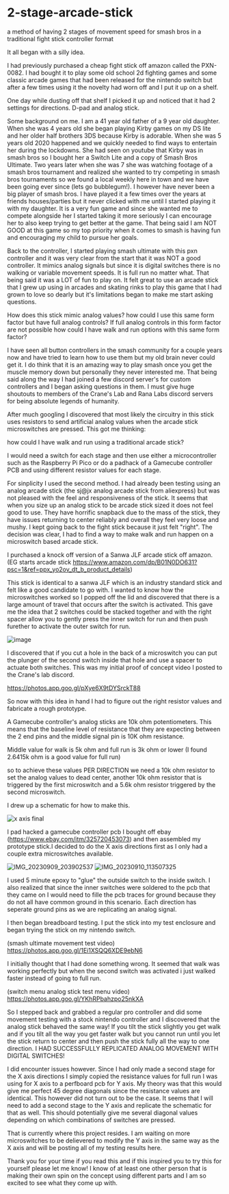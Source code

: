 # 2-stage-arcade-stick
a method of having 2 stages of movement speed for smash bros in a traditional fight stick controller format

It all began with a silly idea.

I had previously purchased a cheap fight stick off amazon called the PXN-0082. I had bought it to play some old school 2d fighting games and some classic arcade games that had been released for the nintendo switch but after a few times using it the novelty had worn off and I put it up on a shelf.

One day while dusting off that shelf I picked it up and noticed that it had 2 settings for directions. D-pad and analog stick.

Some background on me. I am a 41 year old father of a 9 year old daughter. When she was 4 years old she began playing Kirby games on my DS lite and her older half brothers 3DS because Kirby is adorable. When she was 5 years old 2020 happened and we quickly needed to find ways to entertain her during the lockdowns. She had seen on youtube that Kirby was in smash bros so I bought her a Switch Lite and a copy of Smash Bros Ultimate. Two years later when she was 7 she was watching footage of a smash bros tournament and realized she wanted to try competing in smash bros tournaments so we found a local weekly here in town and we have been going ever since (lets go bubblegum!). I however have never been a big player of smash bros. I have played it a few times over the years at friends houses/parties but it never clicked with me until I started playing it with my daughter. It is a very fun game and since she wanted me to compete alongside her I started taking it more seriously I can encourage her to also keep trying to get better at the game. That being said I am NOT GOOD at this game so my top priority when it comes to smash is having fun and encouraging my child to pursue her goals. 

Back to the controller, I started playing smash ultimate with this pxn controller and it was very clear from the start that it was NOT a good controller. It mimics analog signals but since it is digital switches there is no walking or variable movement speeds. It is full run no matter what. That being said it was a LOT of fun to play on. It felt great to use an arcade stick that I grew up using in arcades and skating rinks to play this game that I had grown to love so dearly but it's limitations began to make me start asking questions.

How does this stick mimic analog values?
how could I use this same form factor but have full analog controls?
If full analog controls in this form factor are not possible how could I have walk and run options with this same form factor?

I have seen all button controllers in the smash community for a couple years now and have tried to learn how to use them but my old brain never could get it. I do think that it is an amazing way to play smash once you get the muscle memory down but personally they never interested me. That being said along the way I had joined a few discord server's for custom controllers and I began asking questions in them. I must give huge shoutouts to members of the Crane's Lab and Rana Labs discord servers for being absolute legends of humanity.

After much googling I discovered that most likely the circuitry in this stick uses resistors to send artificial analog values when the arcade stick microswitches are pressed. This got me thinking:

how could I have walk and run using a traditional arcade stick?

I would need a switch for each stage and then use either a microcontroller such as the Raspberry Pi Pico or do a padhack of a Gamecube controller PCB and using different resistor values for each stage.

For sinplicity I used the second method. I had already been testing using an analog arcade stick (the sj@jx analog arcade stick from aliexpress) but was not pleased with the feel and responsiveness of the stick. It seems that when you size up an analog stick to be arcade stick sized it does not feel good to use. They have horrific snapback due to the mass of the stick, they have issues returning to center reliably and overall they feel very loose and mushy. I kept going back to the fight stick because it just felt "right". The decision was clear, I had to find a way to make walk and run happen on a microswitch based arcade stick.

I purchased a knock off version of a Sanwa JLF arcade stick off amazon. (EG starts arcade stick https://www.amazon.com/dp/B01N0DO631?psc=1&ref=ppx_yo2ov_dt_b_product_details)

This stick is identical to a sanwa JLF which is an industry standard stick and felt like a good candidate to go with. I wanted to know how the microswitches worked so I popped off the lid and discovered that there is a large amount of travel that occurs after the switch is activated. This gave me the idea that 2 switches could be stacked together and with the right spacer allow you to gently press the inner switch for run and then push furether to activate the outer switch for run.

![image](https://github.com/heyitsryan/2-stage-arcade-stick/assets/2439341/e1c3a673-ad96-481f-a882-79c3c246901c)

I discovered that if you cut a hole in the back of a microswitch you can put the plunger of the second switch inside that hole and use a spacer to actuate both switches. This was my initial proof of concept video I posted to the Crane's lab discord.

https://photos.app.goo.gl/pXye6X9tDYSrckT88

So now with this idea in hand I had to figure out the right resistor values and fabricate a rough prototype.

A Gamecube controller's analog sticks are 10k ohm potentiometers. This means that the baseline level of resistance that they are expecting between the 2 end pins and the middle signal pin is 10K ohm resistance.

Middle value for walk is 5k ohm and full run is 3k ohm or lower (I found 2.6415k ohm is a good value for full run)

so to achieve these values PER DIRECTION we need a 10k ohm resistor to set the analog values to dead center, another 10k ohm resistor that is triggered by the first microswitch and a 5.6k ohm resistor triggered by the second microswitch.

I drew up a schematic for how to make this.

![x axis final](https://github.com/heyitsryan/2-stage-arcade-stick/assets/2439341/9b6f1280-1d2c-4e23-a30f-22bde1cbe6ad)

I pad hacked a gamecube controller pcb I bought off ebay (https://www.ebay.com/itm/325720453073) and then assembled my prototype stick.I decided to do the X axis directions first as I only had a couple extra microswitches available.

![IMG_20230909_203902537](https://github.com/heyitsryan/2-stage-arcade-stick/assets/2439341/c4524d67-09e8-4a17-9df3-f2dfb519c41d)
![IMG_20230910_113507325](https://github.com/heyitsryan/2-stage-arcade-stick/assets/2439341/323d5d5b-465c-442f-bf2e-cbc24ae565ed)

I used 5 minute epoxy to "glue" the outside switch to the inside switch. I also realized that since the inner switches were soldered to the pcb that they came on I would need to fille the pcb traces for ground because they do not all have common ground in this scenario. Each direction has seperate ground pins as we are replicating an analog signal.

I then began breadboard testing. I put the stick into my test enclosure and began trying the stick on my nintendo switch. 

(smash ultimate movement test video) https://photos.app.goo.gl/1Ei1XSQQ6XDE9ebN6

I initially thought that I had done something wrong. It seemed that walk was working perfectly but when the second switch was activated i just walked faster instead of going to full run.

(switch menu analog stick test menu video) https://photos.app.goo.gl/YKhRPbahzpo25nkXA

So I stepped back and grabbed a regular pro controller and did some movement testing with a stock nintendo controller and I discovered that the analog stick behaved the same way! If you tilt the stick slightly you get walk and if you tilt all the way you get faster walk but you cannot run until you let the stick return to center and then push the stick fully all the way to one direction. I HAD SUCCESSFULLY REPLICATED ANALOG MOVEMENT WITH DIGITAL SWITCHES!

I did encounter issues however. Since I had only made a second stage for the X axis directions I simply copied the resistance values for full run I was using for X axis to a perfboard pcb for Y axis. My theory was that this would give me perfect 45 degree diagonals since the resistance values are identical. This however did not turn out to be the case. It seems that I will need to add a second stage to the Y axis and replicate the schematic for that as well. This should potentially give me several diagonal values depending on which combinations of switches are pressed. 

That is currently where this project resides. I am waiting on more microswitches to be delievered to modify the Y axis in the same way as the X axis and will be posting all of my testing results here.

Thank you for your time if you read this and if this inspired you to try this for yourself please let me know! I know of at least one other person that is making their own spin on the concept using different parts and I am so excited to see what they come up with.
